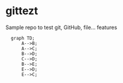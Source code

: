 # gittezt
Sample repo to test git, GitHub, file... features

```mermaid
  graph TD;
      A-->B;
      A-->C;
      B-->D;
      C-->D;
      B-->E;
      E-->D;
      E-->C;
```
